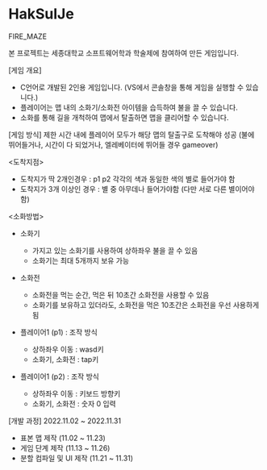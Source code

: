# HakSulJe
FIRE_MAZE

본 프로젝트는 세종대학교 소프트웨어학과 학술제에 참여하여 만든 게임입니다.

[게임 개요]
- C언어로 개발된 2인용 게임입니다. (VS에서 콘솔창을 통해 게임을 실행할 수 있습니다.)
- 플레이어는 맵 내의 소화기/소화전 아이템을 습득하여 불을 끌 수 있습니다.
- 소화를 통해 길을 개척하여 맵에서 탈출하면 맵을 클리어할 수 있습니다.


[게임 방식]
제한 시간 내에 플레이어 모두가 해당 맵의 탈출구로 도착해야 성공
(불에 뛰어들거나, 시간이 다 되었거나, 엘레베이터에 뛰어들 경우 gameover)

  <도착지점>
  - 도착지가 딱 2개인경우 : p1 p2 각각의 색과 동일한 색의 별로 들어가야 함
  - 도착지가 3개 이상인 경우 : 별 중 아무데나 들어가야함 (다만 서로 다른 별이어야함)

  <소화방법>
  - 소화기
      - 가지고 있는 소화기를 사용하여 상하좌우 불을 끌 수 있음
      - 소화기는 최대 5개까지 보유 가능
  - 소화전
      - 소화전을 먹는 순간, 먹은 뒤 10초간 소화전을 사용할 수 있음
      - 소화기를 보유하고 있더라도, 소화전을 먹은 10초간은 소화전을 우선 사용하게 됨

   - 플레이어1 (p1) : 조작 방식
      - 상하좌우 이동 : wasd키
      - 소화기, 소화전 : tap키

   - 플레이어1 (p2) : 조작 방식
      - 상하좌우 이동 : 키보드 방향키
      - 소화기, 소화전 : 숫자 0 입력

[개발 과정]
2022.11.02 ~ 2022.11.31
 - 표본 맵 제작 (11.02 ~ 11.23)
 - 게임 단계 제작 (11.13 ~ 11.26)
 - 분할 컴파일 및 UI 제작 (11.21 ~ 11.31)
